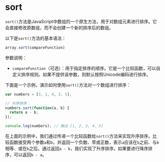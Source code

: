 # sort

`sort()`方法是JavaScript中数组的一个原生方法，用于对数组元素进行排序。它会直接修改原数组，而不会创建一个新的排序后的数组。

以下是`sort()`方法的基本语法：

```javascript
array.sort(compareFunction)
```

参数说明：

* `compareFunction`（可选）：用于指定排序的顺序。它是一个比较函数，可以自定义排序规则。如果不提供该参数，则默认按照Unicode编码进行排序。

下面是一个示例，演示如何使用`sort()`方法对一个数组进行排序：

```javascript
var numbers = [3, 1, 4, 2, 5];

// 升序排序
numbers.sort(function(a, b) {
  return a - b;
});

console.log(numbers); // 输出 [1, 2, 3, 4, 5]
```

在上面的示例中，我们通过传递一个比较函数给`sort()`方法来实现升序排序。比较函数接受两个参数`a`和`b`，并返回一个负数、零或正数，表示`a`应该在`b`之前、与`b`相等、或在`b`之后。通过返回`a - b`，我们实现了升序排序。如果要进行降序排序，可以返回`b - a`。
